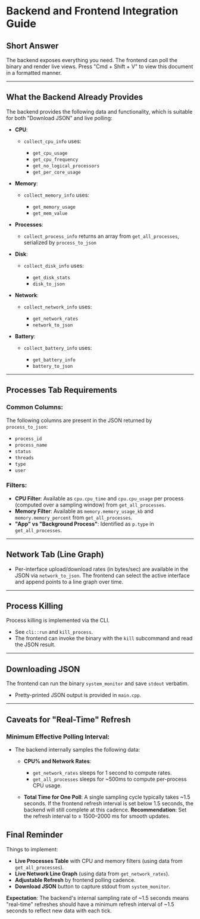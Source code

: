 # Backend and Frontend Integration Guide

## Short Answer

The backend exposes everything you need. The frontend can poll the binary and render live views. Press "Cmd + Shift + V" to view this document in a formatted manner.

---

## What the Backend Already Provides

The backend provides the following data and functionality, which is suitable for both "Download JSON" and live polling:

* **CPU**:

  * `collect_cpu_info` uses:

    * `get_cpu_usage`
    * `get_cpu_frequency`
    * `get_no_logical_processors`
    * `get_per_core_usage`
* **Memory**:

  * `collect_memory_info` uses:

    * `get_memory_usage`
    * `get_mem_value`
* **Processes**:

  * `collect_process_info` returns an array from `get_all_processes`, serialized by `process_to_json`
* **Disk**:

  * `collect_disk_info` uses:

    * `get_disk_stats`
    * `disk_to_json`
* **Network**:

  * `collect_network_info` uses:

    * `get_network_rates`
    * `network_to_json`
* **Battery**:

  * `collect_battery_info` uses:

    * `get_battery_info`
    * `battery_to_json`

---

## Processes Tab Requirements

### Common Columns:

The following columns are present in the JSON returned by `process_to_json`:

* `process_id`
* `process_name`
* `status`
* `threads`
* `type`
* `user`

### Filters:

* **CPU Filter**: Available as `cpu.cpu_time` and `cpu.cpu_usage` per process (computed over a sampling window) from `get_all_processes`.
* **Memory Filter**: Available as `memory.memory_usage_kb` and `memory.memory_percent` from `get_all_processes`.
* **"App" vs "Background Process"**: Identified as `p.type` in `get_all_processes`.

---

## Network Tab (Line Graph)

* Per-interface upload/download rates (in bytes/sec) are available in the JSON via `network_to_json`.
  The frontend can select the active interface and append points to a line graph over time.

---

## Process Killing

Process killing is implemented via the CLI.

* See `cli::run` and `kill_process`.
* The frontend can invoke the binary with the `kill` subcommand and read the JSON result.

---

## Downloading JSON

The frontend can run the binary `system_monitor` and save `stdout` verbatim.

* Pretty-printed JSON output is provided in `main.cpp`.

---

## Caveats for "Real-Time" Refresh

### Minimum Effective Polling Interval:

* The backend internally samples the following data:

  * **CPU% and Network Rates**:

    * `get_network_rates` sleeps for 1 second to compute rates.
    * `get_all_processes` sleeps for ~500ms to compute per-process CPU usage.
  * **Total Time for One Poll**:
    A single sampling cycle typically takes ~1.5 seconds.
    If the frontend refresh interval is set below 1.5 seconds, the backend will still complete at this cadence.
    **Recommendation**: Set the refresh interval to ≥ 1500–2000 ms for smooth updates.

## Final Reminder

Things to implement:

* **Live Processes Table** with CPU and memory filters (using data from `get_all_processes`).
* **Live Network Line Graph** (using data from `get_network_rates`).
* **Adjustable Refresh** by frontend polling cadence.
* **Download JSON** button to capture stdout from `system_monitor`.

**Expectation**: The backend's internal sampling rate of ~1.5 seconds means "real-time" refreshes should have a minimum refresh interval of ~1.5 seconds to reflect new data with each tick.